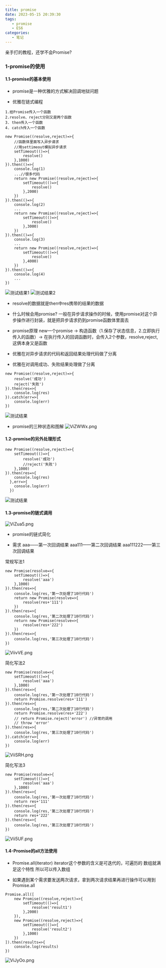 ```yaml
---
title: promise
date: 2023-05-15 20:39:30
tags:
   - promise
   - ES6
categories:
   - 笔记
---
```

亲手打的教程，还学不会Promise?
<!--more-->

### 1-promise的使用
#### 1.1-promise的基本使用

+ promise是一种优雅的方式解决回调地狱问题

+ 优雅在链式编程

```
1.给Promise传入一个函数
2.resolve、reject分别又是两个函数
3. then传入一个函数
4. catch传入一个函数

new Promise((resolve,reject)=>{
    //函数体里面写入异步请求
    //用settimeout模拟异步请求
    setTimeout(()=>{
        resolve()
    },1000)
}).then(()=>{
    console.log(1)
    ...//很多代码
    return new Promise((resolve,reject)=>{
        setTimeout(()=>{
            resolve()
        },2000)
    })
}).then(()=>{
    console.log(2)
    ...
    return new Promise((resolve,reject)=>{
        setTimeout(()=>{
            resolve()
        },3000)
    })
}).then(()=>{
    console.log(3)
    ...
    return new Promise((resolve,reject)=>{
        setTimeout(()=>{
            resolve()
        },4000)
    })
}).then(()=>{
    console.log(4)
    ...
})
```

![测试结果1](https://i.328888.xyz/2023/05/15/VZuVQ5.png)
![测试结果2](https://i.328888.xyz/2023/05/15/VZuUnH.png)

+ resolve的数据就是then中res携带的结果的数据

+ 什么时候会用promise?
    一般在异步请求操作的时候，使用promise对这个异步操作进行封装，就是把异步请求扔到promise函数体里面去

+ promise原理
    new一个promise -> 构造函数（1.保存了状态信息，2.立即执行传入的函数）-> 在执行传入的回调函数时，会传入2个参数，resolve,reject,这俩本身又是函数

+ 优雅在对异步请求的代码和返回结果处理代码做了分离

+ 优雅在对调用成功、失败结果处理做了分离

```
new Promise((resolve,reject)=>{
    resolve('成功')
    reject('失败')
}).then(res=>{
    console.log(res)
}).catch(err=>{
    console.log(err)
})
```
![测试结果](https://i.328888.xyz/2023/05/15/VZu9sQ.png)

+ promise的三种状态和图解
![ViZWWx.png](https://i.328888.xyz/2023/05/15/ViZWWx.png)

#### 1.2-promise的另外处理形式

```
new Promise((resolve,reject)=>{
    setTimeout(()=>{
        resolve('成功')
        //reject('失败')
    },1000)
}).then(res=>{
    console.log(res)
  },err=>{
    console.log(err)
  })
```
![测试结果](https://i.328888.xyz/2023/05/15/ViZQZv.png)

#### 1.3-promise的链式调用

![ViZua5.png](https://i.328888.xyz/2023/05/15/ViZua5.png)

+ promise的链式简化

+ 需求
    aaa——第一次回调结果
    aaa111——第二次回调结果
    aaa111222——第三次回调结果

常规写法1

```
new Promise(resolve=>{
    setTimeout(()=>{
        resolve('aaa')
    },1000)
}).then(res=>{
    console.log(res,'第一次处理了10行代码')
    return new Promise(resolve=>{
        resolve(res+'111')
    })
}).then(res=>{
    console.log(res,'第二次处理了10行代码')
    return new Promise(resolve=>{
        resolve(res+'222')
    })
}).then(res=>{
    console.log(res,'第三次处理了10行代码')
})
```
![ViivVE.png](https://i.328888.xyz/2023/05/15/ViivVE.png)

简化写法2

```
new Promise(resolve=>{
    setTimeout(()=>{
        resolve('aaa')
    },1000)
}).then(res=>{
    console.log(res,'第一次处理了10行代码')
    return Promise.resolve(res+'111')
}).then(res=>{
    console.log(res,'第二次处理了10行代码')
    return Promise.resolve(res+'222')
    // return Promise.reject('error') //异常的调用
    // throw 'error'
}).then(res=>{
    console.log(res,'第三次处理了10行代码')
}).catch(err=>{
    console.log(err)
})
```
![ViiSRH.png](https://i.328888.xyz/2023/05/15/ViiSRH.png)


简化写法3

```
new Promise(resolve=>{
    setTimeout(()=>{
        resolve('aaa')
    },1000)
}).then(res=>{
    console.log(res,'第一次处理了10行代码')
    return res+'111'
}).then(res=>{
    console.log(res,'第二次处理了10行代码')
    return res+'222'
}).then(res=>{
    console.log(res,'第三次处理了10行代码')
})
```

![Vii5UF.png](https://i.328888.xyz/2023/05/15/Vii5UF.png)

#### 1.4-Promise的all方法使用

+ Promise.all(iterator)
iterator这个参数的含义是可迭代的，可遍历的
数组就满足这个特性
所以可以传入数组

+ 如果遇到某个需求要发送两次请求，拿到两次请求结果再进行操作可以用到Promise.all

```
Promise.all([
    new Promise((resolve,reject)=>{
        setTimeout(()=>{
            resolve('result1')
        },2000)
    }),
    new Promise((resolve,reject)=>{
        setTimeout(()=>{
            resolve('result2')
        },1000)
    })
]).then(results=>{
    console.log(results)
})
```

![ViJyOo.png](https://i.328888.xyz/2023/05/16/ViJyOo.png)

